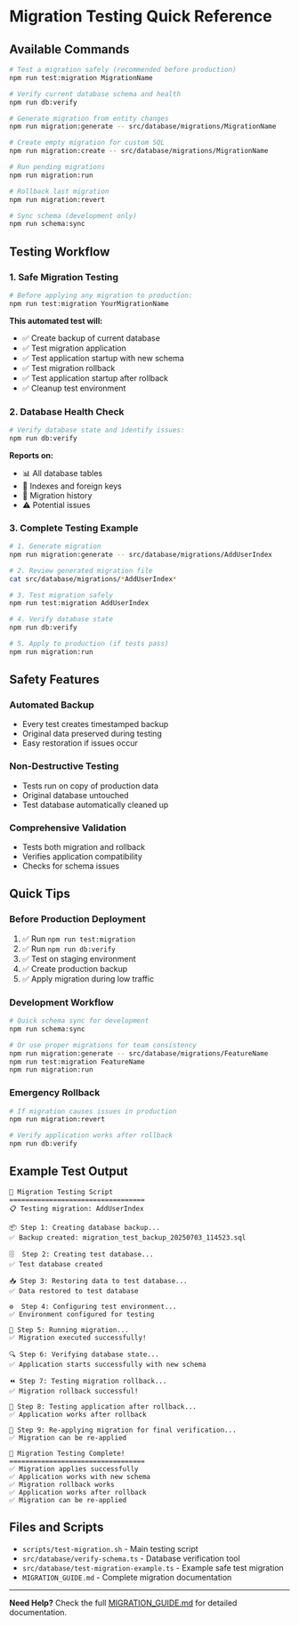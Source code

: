 # Migration Testing Quick Reference

## Available Commands

```bash
# Test a migration safely (recommended before production)
npm run test:migration MigrationName

# Verify current database schema and health
npm run db:verify

# Generate migration from entity changes
npm run migration:generate -- src/database/migrations/MigrationName

# Create empty migration for custom SQL
npm run migration:create -- src/database/migrations/MigrationName

# Run pending migrations
npm run migration:run

# Rollback last migration
npm run migration:revert

# Sync schema (development only)
npm run schema:sync
```

## Testing Workflow

### 1. Safe Migration Testing
```bash
# Before applying any migration to production:
npm run test:migration YourMigrationName
```

**This automated test will:**
- ✅ Create backup of current database
- ✅ Test migration application
- ✅ Test application startup with new schema
- ✅ Test migration rollback
- ✅ Test application startup after rollback
- ✅ Cleanup test environment

### 2. Database Health Check
```bash
# Verify database state and identify issues:
npm run db:verify
```

**Reports on:**
- 📊 All database tables
- 🔗 Indexes and foreign keys
- 📝 Migration history
- ⚠️ Potential issues

### 3. Complete Testing Example
```bash
# 1. Generate migration
npm run migration:generate -- src/database/migrations/AddUserIndex

# 2. Review generated migration file
cat src/database/migrations/*AddUserIndex*

# 3. Test migration safely
npm run test:migration AddUserIndex

# 4. Verify database state
npm run db:verify

# 5. Apply to production (if tests pass)
npm run migration:run
```

## Safety Features

### Automated Backup
- Every test creates timestamped backup
- Original data preserved during testing
- Easy restoration if issues occur

### Non-Destructive Testing
- Tests run on copy of production data
- Original database untouched
- Test database automatically cleaned up

### Comprehensive Validation
- Tests both migration and rollback
- Verifies application compatibility
- Checks for schema issues

## Quick Tips

### Before Production Deployment
1. ✅ Run `npm run test:migration`
2. ✅ Run `npm run db:verify`  
3. ✅ Test on staging environment
4. ✅ Create production backup
5. ✅ Apply migration during low traffic

### Development Workflow
```bash
# Quick schema sync for development
npm run schema:sync

# Or use proper migrations for team consistency
npm run migration:generate -- src/database/migrations/FeatureName
npm run test:migration FeatureName
npm run migration:run
```

### Emergency Rollback
```bash
# If migration causes issues in production
npm run migration:revert

# Verify application works after rollback
npm run db:verify
```

## Example Test Output

```
🧪 Migration Testing Script
==================================
📋 Testing migration: AddUserIndex

📦 Step 1: Creating database backup...
✅ Backup created: migration_test_backup_20250703_114523.sql

🗄️  Step 2: Creating test database...
✅ Test database created

📥 Step 3: Restoring data to test database...
✅ Data restored to test database

⚙️  Step 4: Configuring test environment...
✅ Environment configured for testing

🚀 Step 5: Running migration...
✅ Migration executed successfully!

🔍 Step 6: Verifying database state...
✅ Application starts successfully with new schema

⏪ Step 7: Testing migration rollback...
✅ Migration rollback successful!

🔄 Step 8: Testing application after rollback...
✅ Application works after rollback

🔁 Step 9: Re-applying migration for final verification...
✅ Migration can be re-applied

🎉 Migration Testing Complete!
==================================
✅ Migration applies successfully
✅ Application works with new schema
✅ Migration rollback works
✅ Application works after rollback
✅ Migration can be re-applied
```

## Files and Scripts

- `scripts/test-migration.sh` - Main testing script
- `src/database/verify-schema.ts` - Database verification tool
- `src/database/test-migration-example.ts` - Example safe test migration
- `MIGRATION_GUIDE.md` - Complete migration documentation

---

**Need Help?** Check the full [MIGRATION_GUIDE.md](./MIGRATION_GUIDE.md) for detailed documentation.